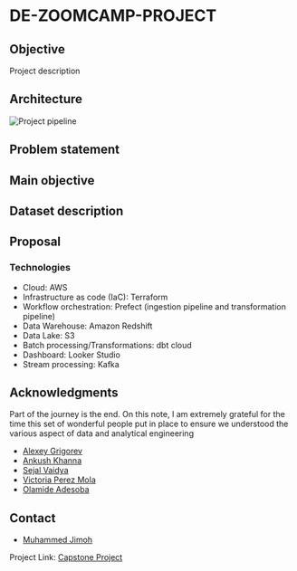 # DE-ZOOMCAMP-PROJECT

## Objective

Project description

## Architecture

![Project pipeline](https://d2908q01vomqb2.cloudfront.net/b6692ea5df920cad691c20319a6fffd7a4a766b8/2020/09/21/serverless-analytics-pipeline-2-840x630.jpg)

## Problem statement



## Main objective



## Dataset description

## Proposal

### Technologies
- Cloud: AWS
- Infrastructure as code (IaC): Terraform
- Workflow orchestration: Prefect (ingestion pipeline and transformation pipeline)
- Data Warehouse: Amazon Redshift
- Data Lake: S3 
- Batch processing/Transformations: dbt cloud
- Dashboard: Looker Studio
- Stream processing: Kafka


## Acknowledgments

Part of the journey is the end. On this note, I am extremely grateful for the time this set of wonderful people put in place to ensure we understood the various aspect of data and analytical engineering

* [Alexey Grigorev](https://www.linkedin.com/in/agrigorev/)
* [Ankush Khanna](https://www.linkedin.com/in/ankushkhanna2/)
* [Sejal Vaidya](https://www.linkedin.com/in/vaidyasejal/)
* [Victoria Perez Mola](https://www.linkedin.com/in/victoriaperezmola/)
* [Olamide Adesoba](https://www.linkedin.com/in/adesoba-olamide-gmnse-787193169/)


## Contact

* [Muhammed Jimoh](https://www.linkedin.com/in/muhammed-jimoh-45120a14a/)

Project Link: [Capstone Project](https://github.com/Manny-97/DE-ZOOMCAMP-PROJECT)